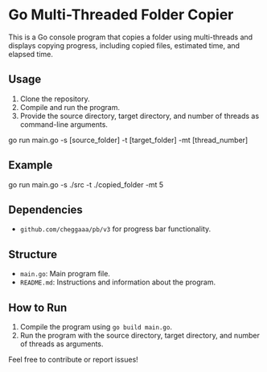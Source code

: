 # Go Multi-Threaded Folder Copier

This is a Go console program that copies a folder using multi-threads and displays copying progress, including copied files, estimated time, and elapsed time.

## Usage
1. Clone the repository.
2. Compile and run the program.
3. Provide the source directory, target directory, and number of threads as command-line arguments.

go run main.go -s [source_folder] -t [target_folder] -mt [thread_number]

## Example

go run main.go -s ./src -t ./copied_folder -mt 5

## Dependencies
- `github.com/cheggaaa/pb/v3` for progress bar functionality.

## Structure
- `main.go`: Main program file.
- `README.md`: Instructions and information about the program.

## How to Run
1. Compile the program using `go build main.go`.
2. Run the program with the source directory, target directory, and number of threads as arguments.

Feel free to contribute or report issues!